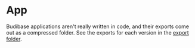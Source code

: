 # App
Budibase applications aren't really written in code, and their exports come out as a compressed folder. See the exports for each version in the [export folder](./exports/).